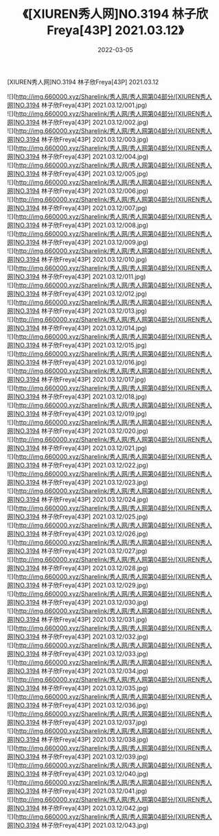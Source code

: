 ﻿---
layout: post
title:  《[XIUREN秀人网]NO.3194 林子欣Freya[43P] 2021.03.12》
date:   2022-03-05
img: http://img.660000.xyz/Sharelink/秀人网/秀人网第04部分/[XIUREN秀人网]NO.3194 林子欣Freya[43P] 2021.03.12/000.jpg
categories: [美女, 清纯, 唯美]
---

[XIUREN秀人网]NO.3194 林子欣Freya[43P] 2021.03.12

 ![](http://img.660000.xyz/Sharelink/秀人网/秀人网第04部分/[XIUREN秀人网]NO.3194 林子欣Freya[43P] 2021.03.12/001.jpg) <br>![](http://img.660000.xyz/Sharelink/秀人网/秀人网第04部分/[XIUREN秀人网]NO.3194 林子欣Freya[43P] 2021.03.12/002.jpg) <br>![](http://img.660000.xyz/Sharelink/秀人网/秀人网第04部分/[XIUREN秀人网]NO.3194 林子欣Freya[43P] 2021.03.12/003.jpg) <br>![](http://img.660000.xyz/Sharelink/秀人网/秀人网第04部分/[XIUREN秀人网]NO.3194 林子欣Freya[43P] 2021.03.12/004.jpg) <br>![](http://img.660000.xyz/Sharelink/秀人网/秀人网第04部分/[XIUREN秀人网]NO.3194 林子欣Freya[43P] 2021.03.12/005.jpg) <br>![](http://img.660000.xyz/Sharelink/秀人网/秀人网第04部分/[XIUREN秀人网]NO.3194 林子欣Freya[43P] 2021.03.12/006.jpg) <br>![](http://img.660000.xyz/Sharelink/秀人网/秀人网第04部分/[XIUREN秀人网]NO.3194 林子欣Freya[43P] 2021.03.12/007.jpg) <br>![](http://img.660000.xyz/Sharelink/秀人网/秀人网第04部分/[XIUREN秀人网]NO.3194 林子欣Freya[43P] 2021.03.12/008.jpg) <br>![](http://img.660000.xyz/Sharelink/秀人网/秀人网第04部分/[XIUREN秀人网]NO.3194 林子欣Freya[43P] 2021.03.12/009.jpg) <br>![](http://img.660000.xyz/Sharelink/秀人网/秀人网第04部分/[XIUREN秀人网]NO.3194 林子欣Freya[43P] 2021.03.12/010.jpg) <br>![](http://img.660000.xyz/Sharelink/秀人网/秀人网第04部分/[XIUREN秀人网]NO.3194 林子欣Freya[43P] 2021.03.12/011.jpg) <br>![](http://img.660000.xyz/Sharelink/秀人网/秀人网第04部分/[XIUREN秀人网]NO.3194 林子欣Freya[43P] 2021.03.12/012.jpg) <br>![](http://img.660000.xyz/Sharelink/秀人网/秀人网第04部分/[XIUREN秀人网]NO.3194 林子欣Freya[43P] 2021.03.12/013.jpg) <br>![](http://img.660000.xyz/Sharelink/秀人网/秀人网第04部分/[XIUREN秀人网]NO.3194 林子欣Freya[43P] 2021.03.12/014.jpg) <br>![](http://img.660000.xyz/Sharelink/秀人网/秀人网第04部分/[XIUREN秀人网]NO.3194 林子欣Freya[43P] 2021.03.12/015.jpg) <br>![](http://img.660000.xyz/Sharelink/秀人网/秀人网第04部分/[XIUREN秀人网]NO.3194 林子欣Freya[43P] 2021.03.12/016.jpg) <br>![](http://img.660000.xyz/Sharelink/秀人网/秀人网第04部分/[XIUREN秀人网]NO.3194 林子欣Freya[43P] 2021.03.12/017.jpg) <br>![](http://img.660000.xyz/Sharelink/秀人网/秀人网第04部分/[XIUREN秀人网]NO.3194 林子欣Freya[43P] 2021.03.12/018.jpg) <br>![](http://img.660000.xyz/Sharelink/秀人网/秀人网第04部分/[XIUREN秀人网]NO.3194 林子欣Freya[43P] 2021.03.12/019.jpg) <br>![](http://img.660000.xyz/Sharelink/秀人网/秀人网第04部分/[XIUREN秀人网]NO.3194 林子欣Freya[43P] 2021.03.12/020.jpg) <br>![](http://img.660000.xyz/Sharelink/秀人网/秀人网第04部分/[XIUREN秀人网]NO.3194 林子欣Freya[43P] 2021.03.12/021.jpg) <br>![](http://img.660000.xyz/Sharelink/秀人网/秀人网第04部分/[XIUREN秀人网]NO.3194 林子欣Freya[43P] 2021.03.12/022.jpg) <br>![](http://img.660000.xyz/Sharelink/秀人网/秀人网第04部分/[XIUREN秀人网]NO.3194 林子欣Freya[43P] 2021.03.12/023.jpg) <br>![](http://img.660000.xyz/Sharelink/秀人网/秀人网第04部分/[XIUREN秀人网]NO.3194 林子欣Freya[43P] 2021.03.12/024.jpg) <br>![](http://img.660000.xyz/Sharelink/秀人网/秀人网第04部分/[XIUREN秀人网]NO.3194 林子欣Freya[43P] 2021.03.12/025.jpg) <br>![](http://img.660000.xyz/Sharelink/秀人网/秀人网第04部分/[XIUREN秀人网]NO.3194 林子欣Freya[43P] 2021.03.12/026.jpg) <br>![](http://img.660000.xyz/Sharelink/秀人网/秀人网第04部分/[XIUREN秀人网]NO.3194 林子欣Freya[43P] 2021.03.12/027.jpg) <br>![](http://img.660000.xyz/Sharelink/秀人网/秀人网第04部分/[XIUREN秀人网]NO.3194 林子欣Freya[43P] 2021.03.12/028.jpg) <br>![](http://img.660000.xyz/Sharelink/秀人网/秀人网第04部分/[XIUREN秀人网]NO.3194 林子欣Freya[43P] 2021.03.12/029.jpg) <br>![](http://img.660000.xyz/Sharelink/秀人网/秀人网第04部分/[XIUREN秀人网]NO.3194 林子欣Freya[43P] 2021.03.12/030.jpg) <br>![](http://img.660000.xyz/Sharelink/秀人网/秀人网第04部分/[XIUREN秀人网]NO.3194 林子欣Freya[43P] 2021.03.12/031.jpg) <br>![](http://img.660000.xyz/Sharelink/秀人网/秀人网第04部分/[XIUREN秀人网]NO.3194 林子欣Freya[43P] 2021.03.12/032.jpg) <br>![](http://img.660000.xyz/Sharelink/秀人网/秀人网第04部分/[XIUREN秀人网]NO.3194 林子欣Freya[43P] 2021.03.12/033.jpg) <br>![](http://img.660000.xyz/Sharelink/秀人网/秀人网第04部分/[XIUREN秀人网]NO.3194 林子欣Freya[43P] 2021.03.12/034.jpg) <br>![](http://img.660000.xyz/Sharelink/秀人网/秀人网第04部分/[XIUREN秀人网]NO.3194 林子欣Freya[43P] 2021.03.12/035.jpg) <br>![](http://img.660000.xyz/Sharelink/秀人网/秀人网第04部分/[XIUREN秀人网]NO.3194 林子欣Freya[43P] 2021.03.12/036.jpg) <br>![](http://img.660000.xyz/Sharelink/秀人网/秀人网第04部分/[XIUREN秀人网]NO.3194 林子欣Freya[43P] 2021.03.12/037.jpg) <br>![](http://img.660000.xyz/Sharelink/秀人网/秀人网第04部分/[XIUREN秀人网]NO.3194 林子欣Freya[43P] 2021.03.12/038.jpg) <br>![](http://img.660000.xyz/Sharelink/秀人网/秀人网第04部分/[XIUREN秀人网]NO.3194 林子欣Freya[43P] 2021.03.12/039.jpg) <br>![](http://img.660000.xyz/Sharelink/秀人网/秀人网第04部分/[XIUREN秀人网]NO.3194 林子欣Freya[43P] 2021.03.12/040.jpg) <br>![](http://img.660000.xyz/Sharelink/秀人网/秀人网第04部分/[XIUREN秀人网]NO.3194 林子欣Freya[43P] 2021.03.12/041.jpg) <br>![](http://img.660000.xyz/Sharelink/秀人网/秀人网第04部分/[XIUREN秀人网]NO.3194 林子欣Freya[43P] 2021.03.12/042.jpg) <br>![](http://img.660000.xyz/Sharelink/秀人网/秀人网第04部分/[XIUREN秀人网]NO.3194 林子欣Freya[43P] 2021.03.12/043.jpg) <br>